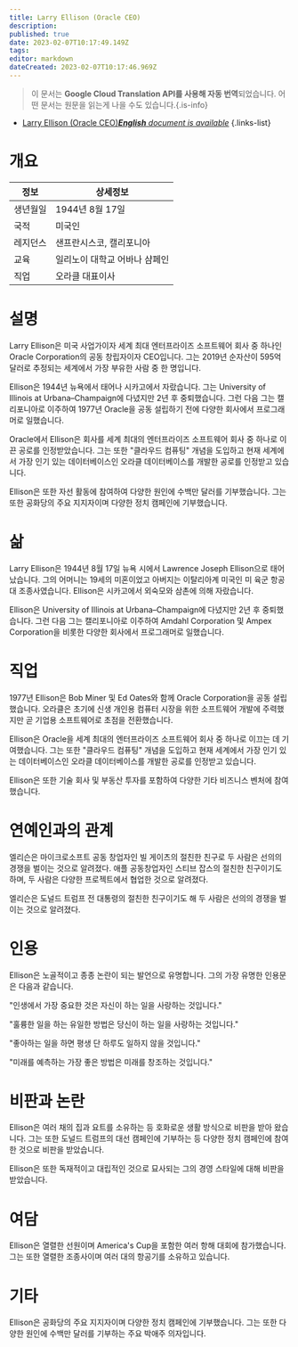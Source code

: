 ```yaml
---
title: Larry Ellison (Oracle CEO)
description: 
published: true
date: 2023-02-07T10:17:49.149Z
tags: 
editor: markdown
dateCreated: 2023-02-07T10:17:46.969Z
---
```


> 이 문서는 **Google Cloud Translation API를 사용해 자동 번역**되었습니다.
어떤 문서는 원문을 읽는게 나을 수도 있습니다.{.is-info}



- [Larry Ellison (Oracle CEO)***English** document is available*](/en/Knowledge-base/Dictionary/Person/larry-ellison-oracle-ceo)
{.links-list}


# 개요

| 정보 | 상세정보 |
| ----------- | ------ |
| 생년월일 | 1944년 8월 17일 |
| 국적 | 미국인 |
| 레지던스 | 샌프란시스코, 캘리포니아 |
| 교육 | 일리노이 대학교 어바나 샴페인 |
| 직업 | 오라클 대표이사 |

# 설명

Larry Ellison은 미국 사업가이자 세계 최대 엔터프라이즈 소프트웨어 회사 중 하나인 Oracle Corporation의 공동 창립자이자 CEO입니다. 그는 2019년 순자산이 595억 달러로 추정되는 세계에서 가장 부유한 사람 중 한 명입니다.

Ellison은 1944년 뉴욕에서 태어나 시카고에서 자랐습니다. 그는 University of Illinois at Urbana–Champaign에 다녔지만 2년 후 중퇴했습니다. 그런 다음 그는 캘리포니아로 이주하여 1977년 Oracle을 공동 설립하기 전에 다양한 회사에서 프로그래머로 일했습니다.

Oracle에서 Ellison은 회사를 세계 최대의 엔터프라이즈 소프트웨어 회사 중 하나로 이끈 공로를 인정받았습니다. 그는 또한 "클라우드 컴퓨팅" 개념을 도입하고 현재 세계에서 가장 인기 있는 데이터베이스인 오라클 데이터베이스를 개발한 공로를 인정받고 있습니다.

Ellison은 또한 자선 활동에 참여하여 다양한 원인에 수백만 달러를 기부했습니다. 그는 또한 공화당의 주요 지지자이며 다양한 정치 캠페인에 기부했습니다.

# 삶

Larry Ellison은 1944년 8월 17일 뉴욕 시에서 Lawrence Joseph Ellison으로 태어났습니다. 그의 어머니는 19세의 미혼이었고 아버지는 이탈리아계 미국인 미 육군 항공대 조종사였습니다. Ellison은 시카고에서 외숙모와 삼촌에 의해 자랐습니다.

Ellison은 University of Illinois at Urbana–Champaign에 다녔지만 2년 후 중퇴했습니다. 그런 다음 그는 캘리포니아로 이주하여 Amdahl Corporation 및 Ampex Corporation을 비롯한 다양한 회사에서 프로그래머로 일했습니다.

# 직업

1977년 Ellison은 Bob Miner 및 Ed Oates와 함께 Oracle Corporation을 공동 설립했습니다. 오라클은 초기에 신생 개인용 컴퓨터 시장을 위한 소프트웨어 개발에 주력했지만 곧 기업용 소프트웨어로 초점을 전환했습니다.

Ellison은 Oracle을 세계 최대의 엔터프라이즈 소프트웨어 회사 중 하나로 이끄는 데 기여했습니다. 그는 또한 "클라우드 컴퓨팅" 개념을 도입하고 현재 세계에서 가장 인기 있는 데이터베이스인 오라클 데이터베이스를 개발한 공로를 인정받고 있습니다.

Ellison은 또한 기술 회사 및 부동산 투자를 포함하여 다양한 기타 비즈니스 벤처에 참여했습니다.

# 연예인과의 관계

엘리슨은 마이크로소프트 공동 창업자인 빌 게이츠의 절친한 친구로 두 사람은 선의의 경쟁을 벌이는 것으로 알려졌다. 애플 공동창업자인 스티브 잡스의 절친한 친구이기도 하며, 두 사람은 다양한 프로젝트에서 협업한 것으로 알려졌다.

엘리슨은 도널드 트럼프 전 대통령의 절친한 친구이기도 해 두 사람은 선의의 경쟁을 벌이는 것으로 알려졌다.

# 인용

Ellison은 노골적이고 종종 논란이 되는 발언으로 유명합니다. 그의 가장 유명한 인용문은 다음과 같습니다.

"인생에서 가장 중요한 것은 자신이 하는 일을 사랑하는 것입니다."

"훌륭한 일을 하는 유일한 방법은 당신이 하는 일을 사랑하는 것입니다."

"좋아하는 일을 하면 평생 단 하루도 일하지 않을 것입니다."

"미래를 예측하는 가장 좋은 방법은 미래를 창조하는 것입니다."

# 비판과 논란

Ellison은 여러 채의 집과 요트를 소유하는 등 호화로운 생활 방식으로 비판을 받아 왔습니다. 그는 또한 도널드 트럼프의 대선 캠페인에 기부하는 등 다양한 정치 캠페인에 참여한 것으로 비판을 받았습니다.

Ellison은 또한 독재적이고 대립적인 것으로 묘사되는 그의 경영 스타일에 대해 비판을 받았습니다.

# 여담

Ellison은 열렬한 선원이며 America's Cup을 포함한 여러 항해 대회에 참가했습니다. 그는 또한 열렬한 조종사이며 여러 대의 항공기를 소유하고 있습니다.

# 기타

Ellison은 공화당의 주요 지지자이며 다양한 정치 캠페인에 기부했습니다. 그는 또한 다양한 원인에 수백만 달러를 기부하는 주요 박애주 의자입니다.
